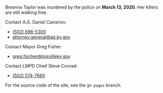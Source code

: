 Breanna Taylor was murdered by the police on **March 13, 2020**. Her killers are still walking free.

Contact A.G. Daniel Cameron:   
* [(502) 696-5300](tel:5026965300)
* [attorney.general@ag.ky.gov](mailto:attorney.general@ag.ky.gov)

Contact Mayor Greg Fisher:
* [greg.fischer@loisvilleky.gov](mailto:greg.fischer@loisvilleky.gov)

Contact LMPD Chief Steve Conrad: 
* [(502) 574-7660](tel:5025747660)

For the source code of the site, see the `gh-pages` branch.